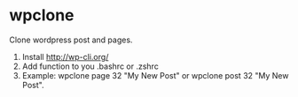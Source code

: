 # wpclone
Clone wordpress post and pages.

1. Install http://wp-cli.org/
2. Add function to you .bashrc or .zshrc
3. Example: wpclone page 32 "My New Post" or wpclone post 32 "My New Post".
